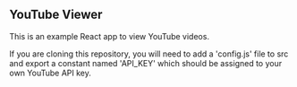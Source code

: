 ## YouTube Viewer

This is an example React app to view YouTube videos. 

If you are cloning this repository, you will need to add a 'config.js' file to src and export a constant named 'API_KEY' which should be assigned to your own YouTube API key.
